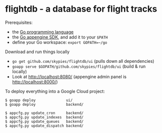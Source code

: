 # flightdb - a database for flight tracks

Prerequisites:
* the [Go programming language](https://golang.org/dl/)
* the [Go appengine SDK](https://cloud.google.com/appengine/docs/go/), and add it to your `$PATH`
* define your Go workspace: `export GOPATH=~/go`

Download and run things locally
* `go get github.com/skypies/flightdb/ui` (pulls down all dependencies)
* `goapp serve $GOPATH/github.com/skypies/flightdb/ui` (build & run locally)
* Look at <http://localhost:8080/> (appengine admin panel is <http://localhost:8000/>)

To deploy everything into a Google Cloud project:

    $ goapp deploy              ui/
    $ goapp deploy              backend/

    $ appcfg.py update_cron     backend/
    $ appcfg.py update_indexes  backend/
    $ appcfg.py update_queues   backend/
    $ appcfg.py update_dispatch backend/
